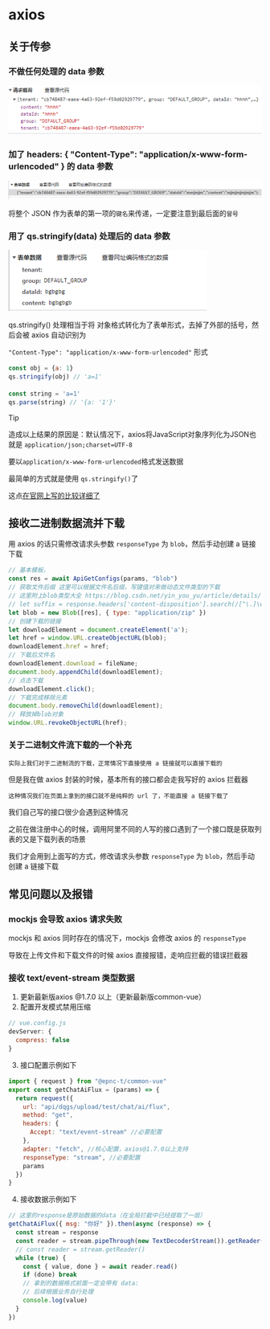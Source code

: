 # axios
## 关于传参
### 不做任何处理的 data 参数
![Image text](./../../images/request/axios1.png)

### 加了 headers: { "Content-Type": "application/x-www-form-urlencoded" } 的 data 参数
![Image text](./../../images/request/axios2.png)

将整个 JSON 作为表单的第一项的`键名`来传递，一定要注意到最后面的`冒号`

### 用了 qs.stringify(data) 处理后的 data 参数
![Image text](./../../images/request/axios3.png)

qs.stringify() 处理相当于将 对象格式转化为了表单形式，去掉了外部的括号，然后会被 axios 自动识别为

`"Content-Type": "application/x-www-form-urlencoded"` 形式
```js
const obj = {a: 1}
qs.stringify(obj) // 'a=1'

const string = 'a=1'
qs.parse(string) // '{a: '1'}'
```

> [!TIP]
> 造成以上结果的原因是：默认情况下，axios将JavaScript对象序列化为JSON也就是 `application/json;charset=UTF-8`
>
> 要以`application/x-www-form-urlencoded`格式发送数据
> 
> 最简单的方式就是使用 `qs.stringify()`了
>
> 这点[在官网上写的比较详细了](http://www.axios-js.com/zh-cn/docs/#%E4%BD%BF%E7%94%A8-application-x-www-form-urlencoded-format)

## 接收二进制数据流并下载
用 axios 的话只需修改请求头参数 `responseType` 为 `blob`，然后手动创建 a 链接下载
```js
// 基本模板，
const res = await ApiGetConfigs(params, "blob")
// 获取文件后缀 这里可以根据文件名后缀，写键值对来做动态文件类型的下载
// 这里附上blob类型大全 https://blog.csdn.net/yin_you_yu/article/details/116261304
// let suffix = response.headers['content-disposition'].search(/[^\.]\w*$/)
let blob = new Blob([res], { type: "application/zip" })
// 创建下载的链接
let downloadElement = document.createElement('a');
let href = window.URL.createObjectURL(blob);
downloadElement.href = href;
// 下载后文件名
downloadElement.download = fileName;
document.body.appendChild(downloadElement);
// 点击下载
downloadElement.click();
// 下载完成移除元素
document.body.removeChild(downloadElement);
// 释放掉blob对象
window.URL.revokeObjectURL(href);
```
### 关于二进制文件流下载的一个补充
`实际上我们对于二进制流的下载，正常情况下直接使用 a 链接就可以直接下载的`

但是我在做 axios 封装的时候，基本所有的接口都会走我写好的 axios 拦截器

`这种情况我们在页面上拿到的接口就不是纯粹的 url 了，不能直接 a 链接下载了`

我们自己写的接口很少会遇到这种情况

之前在做注册中心的时候，调用阿里不同的人写的接口遇到了一个接口既是获取列表的又是下载列表的场景

我们才会用到上面写的方式，修改请求头参数 `responseType` 为 `blob`，然后手动创建 a 链接下载


## 常见问题以及报错
### mockjs 会导致 axios 请求失败
mockjs 和 axios 同时存在的情况下，mockjs 会修改 axios 的 `responseType`

导致在上传文件和下载文件的时候 axios 直接报错，走响应拦截的错误拦截器

### 接收 text/event-stream 类型数据
1. 更新最新版axios @1.7.0 以上（更新最新版common-vue）
2. 配置开发模式禁用压缩
```js
// vue.config.js
devServer: { 
  compress: false
}
```
3. 接口配置示例如下
```js
import { request } from "@epnc-t/common-vue"
export const getChatAiFlux = (params) => {
  return request({
    url: "api/dqgs/upload/test/chat/ai/flux",
    method: "get",
    headers: {
      Accept: "text/event-stream" //必要配置
    },
    adapter: "fetch", //核心配置，axios@1.7.0以上支持
    responseType: "stream", //必要配置
    params
  })
}
```
4. 接收数据示例如下
```js
// 这里的response是原始数据的data（在全局拦截中已经提取了一层）
getChatAiFlux({ msg: "你好" }).then(async (response) => {
  const stream = response
  const reader = stream.pipeThrough(new TextDecoderStream()).getReader()
  // const reader = stream.getReader()
  while (true) {
    const { value, done } = await reader.read()
    if (done) break
    // 拿到的数据格式前面一定会带有 data: 
    // 后续根据业务自行处理
    console.log(value)
  }
})
```
